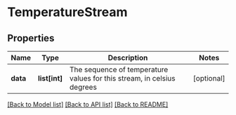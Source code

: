 # TemperatureStream

## Properties
Name | Type | Description | Notes
------------ | ------------- | ------------- | -------------
**data** | **list[int]** | The sequence of temperature values for this stream, in celsius degrees | [optional] 

[[Back to Model list]](../README.md#documentation-for-models) [[Back to API list]](../README.md#documentation-for-api-endpoints) [[Back to README]](../README.md)

